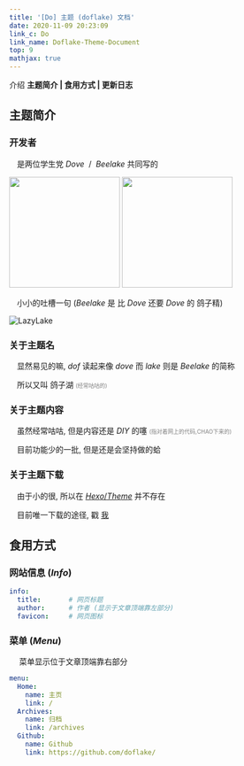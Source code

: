 ```yaml
---
title: '[Do] 主题 (doflake) 文档'
date: 2020-11-09 20:23:09
link_c: Do
link_name: Doflake-Theme-Document
top: 9
mathjax: true
---
```


介绍 **主题简介 | 食用方式 | 更新日志**

<!--more-->

## 主题简介

### 开发者

&#8195;是两位学生党 $Dove~~/~~Beelake$ 共同写的

<img src="https://cdn.jsdelivr.net/gh/doflake/Picture/Doflake-Theme-Document/Avatar-Dove.jpg" height=200px>

<img src="https://cdn.jsdelivr.net/gh/doflake/Picture/Doflake-Theme-Document/Avatar-Beelake.jpg" height=200px>

&#8195;小小的吐槽一句 ($Beelake$ 是 比 $Dove$ 还要 $Dove$ 的 鸽子精)

![LazyLake](https://cdn.jsdelivr.net/gh/doflake/Picture/Doflake-Theme-Document/LazyLake.png)

### 关于主题名

&#8195;显然易见的嘛, $dof$ 读起来像 $dove$ 而 $lake$ 则是 $Beelake$ 的简称

&#8195;所以又叫 鸽子湖 <font size=1 color=grey>(经常咕咕的)</font>

### 关于主题内容

&#8195;虽然经常咕咕, 但是内容还是 $DIY$ 的噻 <font size=1 color=grey>(指对着网上的代码,CHAO下来的)</font>

&#8195;目前功能少的一批, 但是还是会坚持做的蛤

### 关于主题下载

&#8195;由于小的很, 所以在 [$Hexo/Theme$](http://hexo.io/themes) 并不存在

&#8195;目前唯一下载的途径, 戳 [我](https://github.com/doflake/Hexo-Theme-Doflake) 

## 食用方式

### 网站信息 $(Info)$

```yml
info:
  title:       # 网页标题 
  author:      # 作者 (显示于文章顶端靠左部分) 
  favicon:     # 网页图标 
```

### 菜单 $(Menu)$

&#8195; 菜单显示位于文章顶端靠右部分

```yml
menu:
  Home: 
    name: 主页
    link: /
  Archives:
    name: 归档
    link: /archives
  Github: 
    name: Github
    link: https://github.com/doflake/

```

